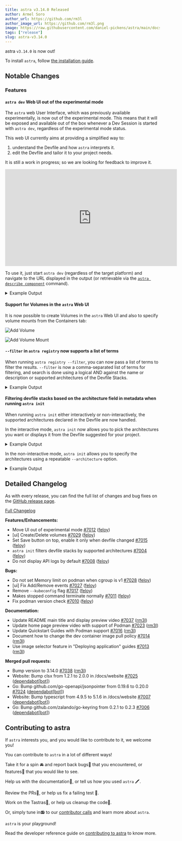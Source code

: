```yaml
---
title: astra v3.14.0 Released
author: Armel Soro
author_url: https://github.com/rm3l
author_image_url: https://github.com/rm3l.png
image: https://raw.githubusercontent.com/daniel-pickens/astra/main/docs/website/static/img/logo.png
tags: ["release"]
slug: astra-v3.14.0
---
```


astra `v3.14.0` is now out!

<!--truncate-->

To install `astra`, follow [the installation guide](/docs/overview/installation).

## Notable Changes

### Features

#### `astra dev` Web UI out of the experimental mode

The `astra` web User Interface, which was previously available experimentally, is now out of the experimental mode.
This means that it will be exposed and available out of the box whenever a Dev Session is started with `astra dev`, regardless of the experimental mode status.

This web UI currently aims at providing a simplified way to:
1. understand the Devfile and how `astra` interprets it.
2. edit the Devfile and tailor it to your project needs.

It is still a work in progress; so we are looking for feedback to improve it.

<iframe width="560" height="315" src="https://www.youtube.com/embed/Tshm1hHdQx0" title="YouTube video player" frameborder="0" allow="accelerometer; autoplay; clipboard-write; encrypted-media; gyroscope; picture-in-picture; web-share" allowfullscreen></iframe>

To use it, just start `astra dev` (regardless of the target platform) and navigate to the URL displayed in the output (or retrievable via the [`astra describe component`](/docs/command-reference/describe-component) command).

<details>

<summary>Example Output</summary>

```text
$ astra dev --platform podman                                                                                                                                                                    
[...]                                                                                                                                                                                        
                                                                                                                                                                                               
↪ Running on podman in Dev mode
# highlight-start                                                                                                                                                                
 ✓  Web console accessible at http://localhost:20000/                                                                                                                                          
 ✓  API Server started at http://localhost:20000/api/v1                                                                                                                                        
 ✓  API documentation accessible at http://localhost:20000/swagger-ui/
# highlight-end                                                                                                                       
 ✓  Deploying pod [13s]                                                                                                                                                                        
 ✓  Syncing files into the container [2s]                                                                                                                                                      
 ✓  Executing post-start command in container (command: 0-install-yarn) [1s]
 ✓  Building your application in container (command: doc-install-deps) [25s]
 •  Executing the application (command: doc-start)  ...
 ✓  Waiting for the application to be ready [1s]
 -  Forwarding from 127.0.0.1:20001 -> 3000

↪ Dev mode
 Status:
 Watching for changes in the current directory /home/user/project

# highlight-next-line
Web console accessible at http://localhost:20000/

Keyboard Commands:
[Ctrl+c] - Exit and delete resources from podman
     [p] - Manually apply local changes to the application on podman
```

</details>

#### Support for Volumes in the `astra` Web UI

It is now possible to create Volumes in the `astra` Web UI and also to specify volume mounts from the Containers tab:

![Add Volume](/img/blog/astra-v3.14.0/screenshot_dev_ui_add_vol.png)

![Add Volume Mount](/img/blog/astra-v3.14.0/screenshot_dev_ui_vol_mount_from_containers.png)

#### `--filter` in `astra registry` now supports a list of terms

When running `astra registry --filter`, you can  now pass a list of terms to filter the results.
`--filter` is now a comma-separated list of terms for filtering, and search is done using a logical AND against the name or description or supported architectures of the Devfile Stacks.

<details>

<summary>Example Output</summary>

```
$ astra registry --filter s390x,java
                                                          
 NAME                          REGISTRY                DESCRIPTION                                  ARCHITECTURES          VERSIONS     
 java-maven                    DefaultDevfileRegistry  Java application based on Maven 3.6 and ...                         1.2.0        
 java-openliberty              DefaultDevfileRegistry  Java application based on Java 11 and Ma...  amd64, ppc64le, s390x  0.9.0        
 java-openliberty-gradle       DefaultDevfileRegistry  Java application based on Java 11, Gradl...  amd64, ppc64le, s390x  0.4.0        
 java-quarkus                  DefaultDevfileRegistry  Java application using Quarkus and OpenJ...                         1.3.0        
 java-springboot               DefaultDevfileRegistry  Spring Boot using Java                                              1.2.0, 2.0.0 
 java-vertx                    DefaultDevfileRegistry  Java application using Vert.x and OpenJD...                         1.2.0        
 java-websphereliberty         DefaultDevfileRegistry  Java application based Java 11 and Maven...  amd64, ppc64le, s390x  0.9.0        
 java-websphereliberty-gradle  DefaultDevfileRegistry  Java application based on Java 11 and Gr...  amd64, ppc64le, s390x  0.4.0        
 java-wildfly                  DefaultDevfileRegistry  JakartaEE  application using WildFly                                1.1.0, 2.0.0 
 java-wildfly-bootable-jar     DefaultDevfileRegistry  Java application using WildFly in bootab...                         1.1.0        
```

</details>

#### Filtering devfile stacks based on the architecture field in metadata when running `astra init`

When running `astra init` either interactively or non-interactively, the supported architectures declared in the Devfile are now handled.

In the interactive mode, `astra init` now allows you to pick the architectures you want or displays it from the Devfile suggested for your project.

<details>
<summary>Example Output</summary>

```text
$ astra init
[...]
Interactive mode enabled, please answer the following questions:
 ✓  Determining a Devfile for the current directory [603ms]
 ⚠  Could not determine a Devfile based on the files in the current directory: No valid devfile found for project in /tmp/test2
# highlight-start
? Select architectures to filter by:  [Use arrows to move, space to select, <right> to all, <left> to none, type to filter]
> [x]  amd64
  [ ]  arm64
  [ ]  ppc64le
  [ ]  s390x
# highlight-end
[...]
```
</details>

In the non-interactive mode, `astra init` allows you to specify the architectures using a repeatable `--architecture` option.

<details>
<summary>Example Output</summary>

```
$ astra init --name my-app --devfile nodejs \
    --architecture amd64 \
    --architecture s390x 

[...]

Your new component 'my-app' is ready in the current directory.
To start editing your component, use 'astra dev' and open this folder in your favorite IDE.
Changes will be directly reflected on the cluster.
```
</details>

## Detailed Changelog

As with every release, you can find the full list of changes and bug fixes on the [GitHub release page](https://github\.com/danielpickens/astra/releases/tag/v3.14.0).

[Full Changelog](https://github\.com/danielpickens/astra/compare/v3.13.0...v3.14.0)

**Features/Enhancements:**

- Move UI out of experimental mode [\#7012](https://github\.com/danielpickens/astra/pull/7012) ([feloy](https://github.com/feloy))
- \[ui\] Create/Delete volumes [\#7029](https://github\.com/danielpickens/astra/pull/7029) ([feloy](https://github.com/feloy))
- Set Save button on top, enable it only when devfile changed [\#7015](https://github\.com/danielpickens/astra/pull/7015) ([feloy](https://github.com/feloy))
- `astra init` filters devfile stacks by supported architectures [\#7004](https://github\.com/danielpickens/astra/pull/7004) ([feloy](https://github.com/feloy))
- Do not display API logs by default [\#7008](https://github\.com/danielpickens/astra/pull/7008) ([feloy](https://github.com/feloy))

**Bugs:**

- Do not set Memory limit on podman when cgroup is v1 [\#7028](https://github\.com/danielpickens/astra/pull/7028) ([feloy](https://github.com/feloy))
- \[ui\] Fix Add/Remove events [\#7027](https://github\.com/danielpickens/astra/pull/7027) ([feloy](https://github.com/feloy))
- Remove `--kubeconfig` flag [\#7017](https://github\.com/danielpickens/astra/pull/7017) ([feloy](https://github.com/feloy))
- Makes stopped command terminate normally [\#7011](https://github\.com/danielpickens/astra/pull/7011) ([feloy](https://github.com/feloy))
- Fix podman version check [\#7010](https://github\.com/danielpickens/astra/pull/7010) ([feloy](https://github.com/feloy))

**Documentation:**

- Update README main title and display preview video [\#7037](https://github\.com/danielpickens/astra/pull/7037) ([rm3l](https://github.com/rm3l))
- Update home page preview video with support of Podman [\#7023](https://github\.com/danielpickens/astra/pull/7023) ([rm3l](https://github.com/rm3l))
- Update Quickstart Guides with Podman support [\#7016](https://github\.com/danielpickens/astra/pull/7016) ([rm3l](https://github.com/rm3l))
- Document how to change the dev container image pull policy [\#7014](https://github\.com/danielpickens/astra/pull/7014) ([rm3l](https://github.com/rm3l))
- Use image selector feature in "Deploying application" guides [\#7013](https://github\.com/danielpickens/astra/pull/7013) ([rm3l](https://github.com/rm3l))

**Merged pull requests:**

- Bump version to 3.14.0 [\#7038](https://github\.com/danielpickens/astra/pull/7038) ([rm3l](https://github.com/rm3l))
- Website: Bump clsx from 1.2.1 to 2.0.0 in /docs/website [\#7025](https://github\.com/danielpickens/astra/pull/7025) ([dependabot[bot]](https://github.com/apps/dependabot))
- Go: Bump github.com/go-openapi/jsonpointer from 0.19.6 to 0.20.0 [\#7024](https://github\.com/danielpickens/astra/pull/7024) ([dependabot[bot]](https://github.com/apps/dependabot))
- Website: Bump typescript from 4.9.5 to 5.1.6 in /docs/website [\#7007](https://github\.com/danielpickens/astra/pull/7007) ([dependabot[bot]](https://github.com/apps/dependabot))
- Go: Bump github.com/zalando/go-keyring from 0.2.1 to 0.2.3 [\#7006](https://github\.com/danielpickens/astra/pull/7006) ([dependabot[bot]](https://github.com/apps/dependabot))


## Contributing to astra

If `astra` interests you, and you would like to contribute to it, we welcome you!

You can contribute to `astra` in a lot of different ways!

Take it for a spin 🚘 and report back bugs🐞 that you encountered, or features🌟 that you would like to see.

Help us with the documentation📜, or tell us how you used `astra` 🖍.

Review the PRs👀, or help us fix a failing test 🚩.

Work on the Tastras📝, or help us cleanup the code🚮.

Or, simply tune in📻 to our [contributor calls](https://github\.com/danielpickens/astra#meetings) and learn more about `astra`.

`astra` is your playground!

Read the developer reference guide on [contributing to astra](/docs/development/contribution) to know more.
